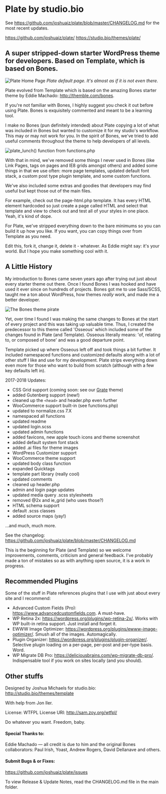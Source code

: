 # Plate by studio.bio

See https://github.com/joshuaiz/plate/blob/master/CHANGELOG.md for the most recent updates.

https://github.com/joshuaiz/plate/
https://studio.bio/themes/plate/

## A super stripped-down starter WordPress theme for developers. Based on Template, which is based on Bones.

![Plate Home Page](https://studio.bio/images/plate_home.png)
_Plate default page. It's almost as if it is not even there._

Plate evolved from Template which is based on the amazing Bones starter theme by Eddie Machado: http://themble.com/bones.

If you're not familiar with Bones, I highly suggest you check it out before using Plate. Bones is exquisitely commented and meant to be a learning tool.

I make no Bones (pun definitely intended) about Plate copying a lot of what was included in Bones but wanted to customize it for my studio's workflow. This may or may not work for you. In the spirit of Bones, we've tried to add useful comments throughout the theme to help developers of all levels.

![plate_lunch() function from functions.php](https://studio.bio/images/plate_lunch.png)

With that in mind, we've removed some things I never used in Bones (like Link Pages, tags on pages and IE8 grids amongst others) and added some things in that we use often: more page templates, updated default font stack, a custom post type plugin template, and some custom functions.

We've also included some extras and goodies that developers may find useful but kept those out of the main files.

For example, check out the page-html.php template. It has every HTML element hardcoded so just create a page called HTML and select that template and view to check out and test all of your styles in one place. Yeah, it's kind of dope.

For Plate, we've stripped everything down to the bare minimums so you can build it up how you like. If you want, you can copy things over from Template as you need.

Edit this, fork it, change it, delete it - whatever. As Eddie might say: it's your world. But I hope you make something cool with it.

## A Little History
My introduction to Bones came seven years ago after trying out just about every starter theme out there. Once I found Bones I was hooked and have used it ever since on hundreds of projects. Bones got me to use Sass/SCSS, taught me a ton about WordPress, how themes *really* work, and made me a better developer.

![The Bones theme pirate](https://studio.bio/images/bones_pirate.png)

Yet, over time I found I was making the same changes to Bones at the start of every project and this was taking up valuable time. Thus, I created the predecessor to this theme called 'Osseous' which included some of the changes found in Plate (and Template). Osseous literally means: 'of, relating to, or composed of bone' and was a good departure point.

Template picked up where Osseous left off and took things a bit further. It included namespaced functions and customized defaults along with a lot of other stuff I like and use for my development. Plate strips everything down even more for those who want to build from scratch (although with a few key defaults left in).

2017-2018 Updates: 
- CSS Grid support (coming soon: see our [Grate](https://github.com/joshuaiz/grate/) theme)
- added Gutenberg support (new!)
- cleaned up the `<head>` and header.php even further
- WooCommerce support built-in (see functions.php)
- updated to normalize.css 7.X
- namespaced all functions
- updated readme
- updated login.scss
- updated admin functions
- added favicons, new apple touch icons and theme screenshot
- added default system font stack
- added .ai files for theme images
- WordPress Customizer support
- WooCommerce theme support
- updated body class function
- expanded Quicktags
- template part library (really cool)
- updated comments
- cleaned up header.php
- admin and login page updates
- updated media query .scss stylesheets
- removed @2x and ie_grid (who uses those?)
- HTML schema support
- default .scss classes
- added source maps (yay!)

...and much, much more.

See the changelog: https://github.com/joshuaiz/plate/blob/master/CHANGELOG.md

This is the beginning for Plate (and Template) so we welcome improvements, comments, criticism and general feedback. I've probably made a ton of mistakes so as with anything open source, it is a work in progress.

## Recommended Plugins
Some of the stuff in Plate references plugins that I use with just about every site and I recommend:
- Advanced Custom Fields (Pro): https://www.advancedcustomfields.com. A must-have.
- WP Retina 2x: https://wordpress.org/plugins/wp-retina-2x/. Works with WP built-in retina support. Just install and forget it.
- EWWW Image Optimizer: https://wordpress.org/plugins/ewww-image-optimizer/. Smush all of the images. Automagically.
- Plugin Organizer: https://wordpress.org/plugins/plugin-organizer/. Selective plugin loading on a per-page, per-post and per-type basis. Word.
- WP Migrate DB Pro: https://deliciousbrains.com/wp-migrate-db-pro/. Indispensable tool if you work on sites locally (and you should).


## Other stuffs
Designed by Joshua Michaels for studio.bio: http://studio.bio/themes/template

With help from Jon Iler.

License: WTFPL
License URI: http://sam.zoy.org/wtfpl/

Do whatever you want. Freedom, baby.

#### Special Thanks to:
Eddie Machado — all credit is due to him and the original Bones collaborators: Paul Irish, Yoast, Andrew Rogers, David Dellanave and others.


#### Submit Bugs & or Fixes:
https://github.com/joshuaiz/plate/issues

To view Release & Update Notes, read the CHANGELOG.md file in the main folder.
